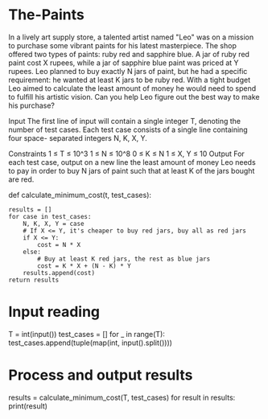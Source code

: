 # The-Paints

In a lively art supply store, a talented artist named "Leo" was on a mission to purchase some vibrant paints for his latest masterpiece. The shop offered two types of paints: ruby red and sapphire blue. A jar of ruby red paint cost X rupees, while a jar of sapphire blue paint was priced at Y rupees.
Leo planned to buy exactly N jars of paint, but he had a specific requirement: he wanted at least K jars to be ruby red. With a tight budget Leo aimed to calculate the least amount of money he would need to spend to fulfill his artistic vision. Can you help Leo figure out the best way to make his purchase?

Input
The first line of input will contain a single integer T, denoting the number of test cases. Each test case consists of a single line containing four space- separated integers N, K, X, Y.

Constraints
1 ≤ T ≤ 10^3
1 ≤ N ≤ 10^8
0 ≤ K ≤ N
1 ≤ X, Y ≤ 10
Output
For each test case, output on a new line the least amount of money Leo needs to pay in order to buy N jars of paint such that at least K of the jars bought are red.

def calculate_minimum_cost(t, test_cases):

    results = []
    for case in test_cases:
        N, K, X, Y = case
        # If X <= Y, it's cheaper to buy red jars, buy all as red jars
        if X <= Y:
            cost = N * X
        else:
            # Buy at least K red jars, the rest as blue jars
            cost = K * X + (N - K) * Y
        results.append(cost)
    return results

# Input reading
T = int(input())
test_cases = []
for _ in range(T):
    test_cases.append(tuple(map(int, input().split())))

# Process and output results
results = calculate_minimum_cost(T, test_cases)
for result in results:
    print(result)
